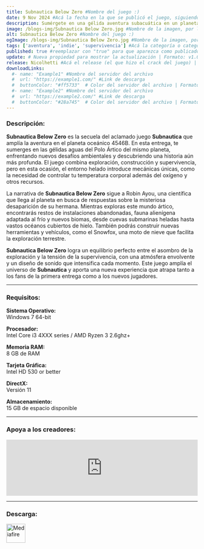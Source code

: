 ```yaml
---
title: Subnautica Below Zero #Nombre del juego :)
date: 9 Nov 2024 #Acá la fecha en la que se publicó el juego, siguiendo este formato: Dia "30", Mes "Oct", Año "2024" = como debe quedar: 30 Oct 2024
description: Sumérgete en una gélida aventura subacuática en un planeta alienígena. Below Zero está ambientado dos años después de los hechos del juego original de Subnautica. #Acá una mini descripción del juego
image: /blogs-img/Subnautica Below Zero.jpg #Nombre de la imagen, por lo general es exactamente el mismo nombre que el juego excluyendo lo ":" (Dos puntos)
alt: Subnautica Below Zero #Nombre del juego :)
ogImage: /blogs-img/Subnautica Below Zero.jpg #Nombre de la imagen, por lo general es exactamente el mismo nombre que el juego excluyendo lo ":" (Dos puntos)
tags: ['aventura', 'indie', 'supervivencia'] #Acá la categoría o categorías del juego, si es más de una se coloca en este formato: ['categoría1', 'categoría2']
published: true #reemplazar con "true" para que aparezca como publicado
update: # Nueva propiedad para mostrar la actualización | Formato: v1.0.0
release: Nicolhetti #Acá el release (el que hizo el crack del juego) | Formato: Nicolhetti
downloadLinks:
  #- name: "Example1" #Nombre del servidor del archivo
  #  url: "https://example1.com/" #Link de descarga
  #  buttonColor: "#ff5733"  # Color del servidor del archivo | Formato hexadecimal | MediaFire: #0171F0 | Buzzheavier: #FF6600 |
  #- name: "Example2" #Nombre del servidor del archivo
  #  url: "https://example2.com/" #Link de descarga
  #  buttonColor: "#28a745"  # Color del servidor del archivo | Formato hexadecimal | MediaFire: #0171F0 | Buzzheavier: #FF6600 |
---
```


<!--En VSCode seleccionando una palabra, por ejemplo: "Subnautica Below Zero" y apretando Ctrl+F2 se seleccionan todas las palabras iguales-->

### Descripción:
**Subnautica Below Zero** es la secuela del aclamado juego **Subnautica** que amplía la aventura en el planeta oceánico 4546B. En esta entrega, te sumerges en las gélidas aguas del Polo Ártico del mismo planeta, enfrentando nuevos desafíos ambientales y descubriendo una historia aún más profunda. El juego combina exploración, construcción y supervivencia, pero en esta ocasión, el entorno helado introduce mecánicas únicas, como la necesidad de controlar tu temperatura corporal además del oxígeno y otros recursos.

La narrativa de **Subnautica Below Zero** sigue a Robin Ayou, una científica que llega al planeta en busca de respuestas sobre la misteriosa desaparición de su hermana. Mientras exploras este mundo ártico, encontrarás restos de instalaciones abandonadas, fauna alienígena adaptada al frío y nuevos biomas, desde cuevas submarinas heladas hasta vastos océanos cubiertos de hielo. También podrás construir nuevas herramientas y vehículos, como el Snowfox, una moto de nieve que facilita la exploración terrestre.

**Subnautica Below Zero** logra un equilibrio perfecto entre el asombro de la exploración y la tensión de la supervivencia, con una atmósfera envolvente y un diseño de sonido que intensifica cada momento. Este juego amplía el universo de **Subnautica** y aporta una nueva experiencia que atrapa tanto a los fans de la primera entrega como a los nuevos jugadores.
<!--Prompt para Chat-GPT: Hazme una descripción para el juego "Subnautica Below Zero" y cada que menciones "Subnautica Below Zero" ponlo en negrita -->

---

### Requisitos:
**Sistema Operativo:**  
Windows 7 64-bit

**Procesador:**  
Intel Core i3 4XXX series / AMD Ryzen 3 2.6ghz+

**Memoria RAM:**  
8 GB de RAM

**Tarjeta Gráfica:**  
Intel HD 530 or better

**DirectX:**  
Versión 11

**Almacenamiento:**  
15 GB de espacio disponible

<!--Si falta o sobra un requisito se quita o se agrega manteniendo el mismo formato-->

---

### Apoya a los creadores:
<iframe src="https://store.steampowered.com/widget/848450/" frameborder="0" style="background-color: transparent; width: 100% !important; aspect-ratio: 646 / 190;"></iframe>

<!--Reemplazar los numeros (AppID) del juego (en este caso 2668510) por el numero (AppID) correspondiente con el juego a publicar-->
<!--El AppID se encuentra en la URL del Juego en Steam-->

---

### Descarga:

[<img src="https://gist.github.com/cxmeel/0dbc95191f239b631c3874f4ccf114e2/raw/download.svg" alt="Mediafire" height="50" />](https://www.mediafire.com/file/kstznx7lf7m4f08/Subnautica+Below+Zero.zip/file)

<!-- # se debe reemplazar por el link de descarga-->

<!--NOMBRE-DEL-SERVICIO se debe reemplazar por el servicio donde está subido el juego-->